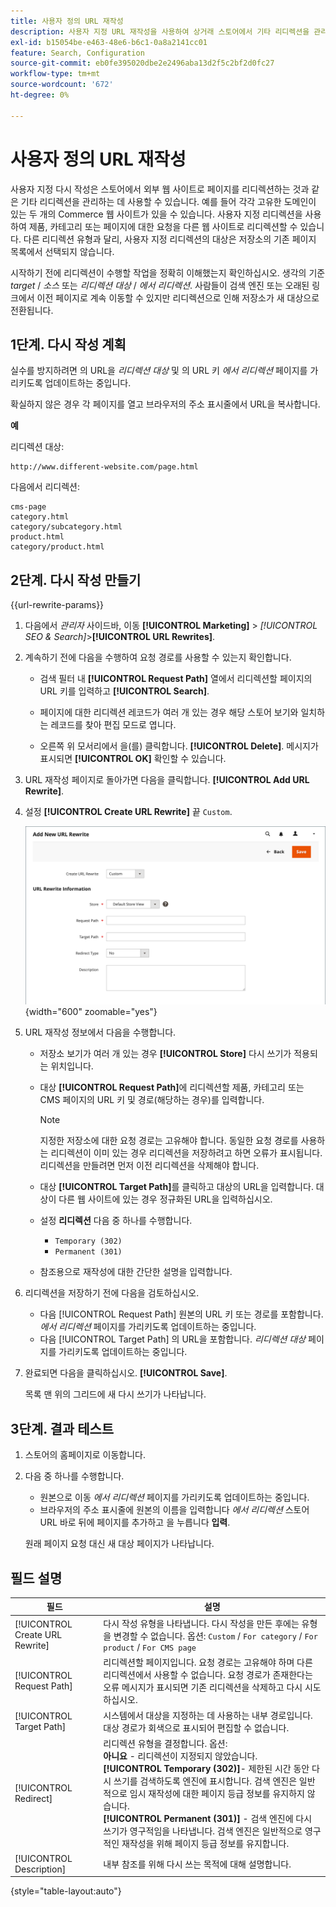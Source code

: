 ```yaml
---
title: 사용자 정의 URL 재작성
description: 사용자 지정 URL 재작성을 사용하여 상거래 스토어에서 기타 리디렉션을 관리하는 방법에 대해 알아봅니다.
exl-id: b15054be-e463-48e6-b6c1-0a8a2141cc01
feature: Search, Configuration
source-git-commit: eb0fe395020dbe2e2496aba13d2f5c2bf2d0fc27
workflow-type: tm+mt
source-wordcount: '672'
ht-degree: 0%

---
```


# 사용자 정의 URL 재작성

사용자 지정 다시 작성은 스토어에서 외부 웹 사이트로 페이지를 리디렉션하는 것과 같은 기타 리디렉션을 관리하는 데 사용할 수 있습니다. 예를 들어 각각 고유한 도메인이 있는 두 개의 Commerce 웹 사이트가 있을 수 있습니다. 사용자 지정 리디렉션을 사용하여 제품, 카테고리 또는 페이지에 대한 요청을 다른 웹 사이트로 리디렉션할 수 있습니다. 다른 리디렉션 유형과 달리, 사용자 지정 리디렉션의 대상은 저장소의 기존 페이지 목록에서 선택되지 않습니다.

시작하기 전에 리디렉션이 수행할 작업을 정확히 이해했는지 확인하십시오. 생각의 기준 _target_ / _소스_ 또는 _리디렉션 대상_ / _에서 리디렉션_. 사람들이 검색 엔진 또는 오래된 링크에서 이전 페이지로 계속 이동할 수 있지만 리디렉션으로 인해 저장소가 새 대상으로 전환됩니다.

## 1단계. 다시 작성 계획

실수를 방지하려면 의 URL을 _리디렉션 대상_ 및 의 URL 키 _에서 리디렉션_ 페이지를 가리키도록 업데이트하는 중입니다.

확실하지 않은 경우 각 페이지를 열고 브라우저의 주소 표시줄에서 URL을 복사합니다.

**예**

리디렉션 대상:

    http://www.different-website.com/page.html

다음에서 리디렉션:

    cms-page
    category.html
    category/subcategory.html
    product.html
    category/product.html

## 2단계. 다시 작성 만들기

{{url-rewrite-params}}

1. 다음에서 _관리자_ 사이드바, 이동 **[!UICONTROL Marketing]** > _[!UICONTROL SEO & Search]_>**[!UICONTROL URL Rewrites]**.

1. 계속하기 전에 다음을 수행하여 요청 경로를 사용할 수 있는지 확인합니다.

   - 검색 필터 내 **[!UICONTROL Request Path]** 열에서 리디렉션할 페이지의 URL 키를 입력하고 **[!UICONTROL Search]**.

   - 페이지에 대한 리디렉션 레코드가 여러 개 있는 경우 해당 스토어 보기와 일치하는 레코드를 찾아 편집 모드로 엽니다.

   - 오른쪽 위 모서리에서 을(를) 클릭합니다. **[!UICONTROL Delete]**. 메시지가 표시되면 **[!UICONTROL OK]** 확인할 수 있습니다.

1. URL 재작성 페이지로 돌아가면 다음을 클릭합니다. **[!UICONTROL Add URL Rewrite]**.

1. 설정 **[!UICONTROL Create URL Rewrite]** 끝 `Custom`.

   ![URL 재작성 - 사용자 정의](./assets/url-rewrite-custom.png){width="600" zoomable="yes"}

1. URL 재작성 정보에서 다음을 수행합니다.

   - 저장소 보기가 여러 개 있는 경우 **[!UICONTROL Store]** 다시 쓰기가 적용되는 위치입니다.

   - 대상 **[!UICONTROL Request Path]**&#x200B;에 리디렉션할 제품, 카테고리 또는 CMS 페이지의 URL 키 및 경로(해당하는 경우)를 입력합니다.

     >[!NOTE]
     >
     >지정한 저장소에 대한 요청 경로는 고유해야 합니다. 동일한 요청 경로를 사용하는 리디렉션이 이미 있는 경우 리디렉션을 저장하려고 하면 오류가 표시됩니다. 리디렉션을 만들려면 먼저 이전 리디렉션을 삭제해야 합니다.

   - 대상 **[!UICONTROL Target Path]**&#x200B;를 클릭하고 대상의 URL을 입력합니다. 대상이 다른 웹 사이트에 있는 경우 정규화된 URL을 입력하십시오.

   - 설정 **리디렉션** 다음 중 하나를 수행합니다.

      - `Temporary (302)`
      - `Permanent (301)`

   - 참조용으로 재작성에 대한 간단한 설명을 입력합니다.

1. 리디렉션을 저장하기 전에 다음을 검토하십시오.

   - 다음 [!UICONTROL Request Path] 원본의 URL 키 또는 경로를 포함합니다. _에서 리디렉션_ 페이지를 가리키도록 업데이트하는 중입니다.
   - 다음 [!UICONTROL Target Path] 의 URL을 포함합니다. _리디렉션 대상_ 페이지를 가리키도록 업데이트하는 중입니다.

1. 완료되면 다음을 클릭하십시오. **[!UICONTROL Save]**.

   목록 맨 위의 그리드에 새 다시 쓰기가 나타납니다.

## 3단계. 결과 테스트

1. 스토어의 홈페이지로 이동합니다.

1. 다음 중 하나를 수행합니다.

   - 원본으로 이동 _에서 리디렉션_ 페이지를 가리키도록 업데이트하는 중입니다.
   - 브라우저의 주소 표시줄에 원본의 이름을 입력합니다 _에서 리디렉션_ 스토어 URL 바로 뒤에 페이지를 추가하고 을 누릅니다 **입력**.

   원래 페이지 요청 대신 새 대상 페이지가 나타납니다.

## 필드 설명

| 필드 | 설명 |
|--- |--- |
| [!UICONTROL Create URL Rewrite] | 다시 작성 유형을 나타냅니다. 다시 작성을 만든 후에는 유형을 변경할 수 없습니다. 옵션: `Custom` / `For category` / `For product` / `For CMS page` |
| [!UICONTROL Request Path] | 리디렉션할 페이지입니다. 요청 경로는 고유해야 하며 다른 리디렉션에서 사용할 수 없습니다. 요청 경로가 존재한다는 오류 메시지가 표시되면 기존 리디렉션을 삭제하고 다시 시도하십시오. |
| [!UICONTROL Target Path] | 시스템에서 대상을 지정하는 데 사용하는 내부 경로입니다. 대상 경로가 회색으로 표시되어 편집할 수 없습니다. |
| [!UICONTROL Redirect] | 리디렉션 유형을 결정합니다. 옵션: <br/>**아니요** - 리디렉션이 지정되지 않았습니다. <br/>**[!UICONTROL Temporary (302)]**- 제한된 시간 동안 다시 쓰기를 검색하도록 엔진에 표시합니다. 검색 엔진은 일반적으로 임시 재작성에 대한 페이지 등급 정보를 유지하지 않습니다.<br/>**[!UICONTROL Permanent (301)]** - 검색 엔진에 다시 쓰기가 영구적임을 나타냅니다. 검색 엔진은 일반적으로 영구적인 재작성을 위해 페이지 등급 정보를 유지합니다. |
| [!UICONTROL Description] | 내부 참조를 위해 다시 쓰는 목적에 대해 설명합니다. |

{style="table-layout:auto"}
